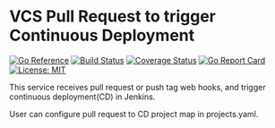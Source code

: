 VCS Pull Request to trigger Continuous Deployment
================================================================

[![Go Reference](https://pkg.go.dev/badge/github.com/akimimi/prcd.svg)](https://pkg.go.dev/github.com/akimimi/prcd)
[![Build Status](https://travis-ci.com/akimimi/prcd.svg?branch=master)](https://travis-ci.com/akimimi/prcd)
[![Coverage Status](https://coveralls.io/repos/github/akimimi/prcd/badge.svg?branch=master)](https://coveralls.io/github/akimimi/prcd?branch=master)
[![Go Report Card](https://goreportcard.com/badge/github.com/akimimi/prcd)](https://goreportcard.com/report/github.com/akimimi/prcd)
[![License: MIT](https://img.shields.io/badge/License-MIT-yellow.svg)](https://opensource.org/licenses/MIT)

This service receives pull request or push tag web hooks, and trigger 
continuous deployment(CD) in Jenkins. 

User can configure pull request to CD project map in projects.yaml. 